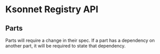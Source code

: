 # Ksonnet Registry API

## Parts

Parts will require a change in their spec. If a part has a dependency on another part, it will be required to state that dependency.
